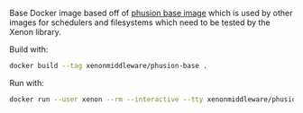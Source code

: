 Base Docker image based off of [phusion base image](http://phusion.github.io/baseimage-docker/) which is used by other images for schedulers and filesystems which need to be tested by the Xenon library.

Build with:

```bash
docker build --tag xenonmiddleware/phusion-base .
```

Run with:
```bash
docker run --user xenon --rm --interactive --tty xenonmiddleware/phusion-base bash
```

